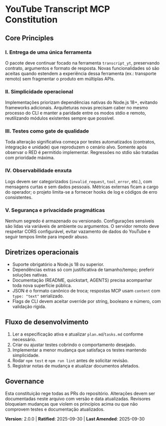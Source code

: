 # YouTube Transcript MCP Constitution

## Core Principles

### I. Entrega de uma única ferramenta
O pacote deve continuar focado na ferramenta `transcript_yt`, preservando contrato, argumentos e formato de resposta. Novas funcionalidades só são aceitas quando estendem a experiência dessa ferramenta (ex.: transporte remoto) sem fragmentar o produto em múltiplas APIs.

### II. Simplicidade operacional
Implementações priorizam dependências nativas do Node.js 18+, evitando frameworks adicionais. Arquiteturas novas precisam caber no mesmo processo do CLI e manter a paridade entre os modos stdio e remoto, reutilizando módulos existentes sempre que possível.

### III. Testes como gate de qualidade
Toda alteração significativa começa por testes automatizados (contratos, integração e unidade) que reproduzem o cenário alvo. Somente após observar o RED é permitido implementar. Regressões no stdio são tratadas com prioridade máxima.

### IV. Observabilidade enxuta
Logs devem ser categorizados (`invalid_request`, `tool_error`, etc.), com mensagens curtas e sem dados pessoais. Métricas externas ficam a cargo do operador; o projeto limita-se a fornecer hooks de log e códigos de erro consistentes.

### V. Segurança e privacidade pragmáticas
Nenhum segredo é armazenado ou versionado. Configurações sensíveis são lidas via variáveis de ambiente ou argumentos. O servidor remoto deve respeitar CORS configurável, evitar vazamento de dados do YouTube e seguir tempos limite para impedir abuso.

## Diretrizes operacionais
- Suporte obrigatório a Node.js 18 ou superior.
- Dependências extras só com justificativa de tamanho/tempo; preferir soluções nativas.
- Documentação (README, quickstart, AGENTS) precisa acompanhar toda nova superfície pública.
- JSON é o formato canônico de troca; respostas MCP usam `content` com `type: "text"` serializado.
- Flags de CLI devem aceitar override por string, booleano e número, com validação rígida.

## Fluxo de desenvolvimento
1. Ler a especificação ativa e atualizar `plan.md`/`tasks.md` conforme necessário.
2. Criar ou ajustar testes cobrindo o comportamento desejado.
3. Implementar a menor mudança que satisfaça os testes mantendo simplicidade.
4. Rodar `npm test` e `npm run lint` antes de solicitar revisão.
5. Registrar notas de mudança e atualizar documentos afetados.

## Governance
Esta constituição rege todas as PRs do repositório. Alterações devem ser documentadas neste arquivo com versão e data atualizadas. Revisores bloqueiam mudanças que violem os princípios acima ou que não comprovem testes e documentação atualizados.

**Version**: 2.0.0 | **Ratified**: 2025-09-30 | **Last Amended**: 2025-09-30
